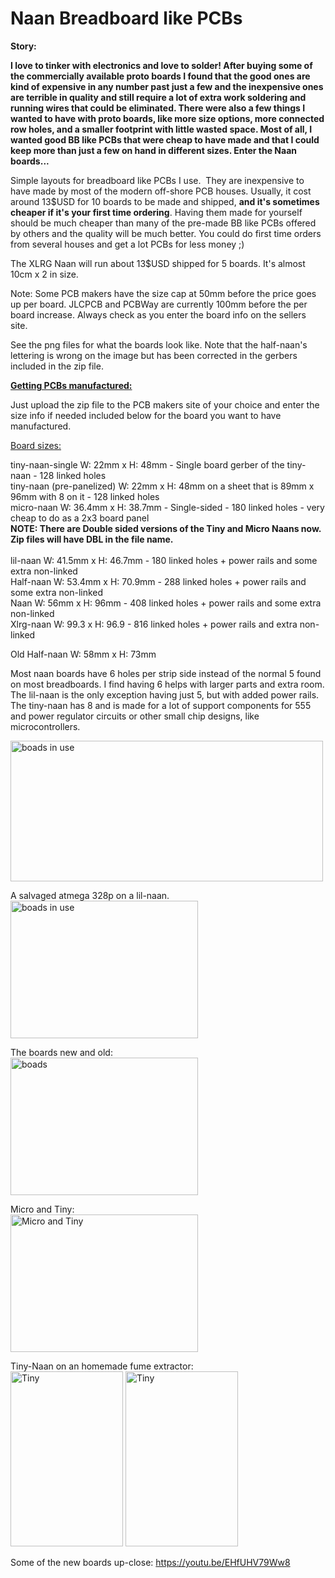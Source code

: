 # Naan Breadboard like PCBs
<b>Story:<br>

I love to tinker with electronics and love to solder!  After buying some of the commercially available proto boards I found that the good ones are kind of expensive in any number past just a few and the inexpensive ones are terrible in quality and still require a lot of extra work soldering and running wires that could be eliminated.  There were also a few things I wanted to have with proto boards, like more size options, more connected row holes, and a smaller footprint with little wasted space. Most of all, I wanted good BB like PCBs that were cheap to have made and that I could keep more than just a few on hand in different sizes.  Enter the Naan boards...</b><br>

Simple layouts for breadboard like PCBs I use.  They are inexpensive to have made by most of the modern off-shore PCB houses. 
Usually, it cost around 13$USD for 10 boards to be made and shipped, <b>and it's sometimes cheaper if it's your first time ordering</b>. Having them made for yourself should be much cheaper than many of the pre-made BB like PCBs offered by others and the quality will be much better. You could do first time orders from several houses and get a lot PCBs for less money ;)

The XLRG Naan will run about 13$USD shipped for 5 boards.  It's almost 10cm x 2 in size. 

Note: Some PCB makers have the size cap at 50mm before the price goes up per board. JLCPCB and PCBWay are currently 100mm before the per board increase. Always check as you enter the board info on the sellers site.

See the png files for what the boards look like. Note that the half-naan's lettering is wrong on the image but has been corrected in the gerbers included in the zip file.
<br>

<u><b>Getting PCBs manufactured:</b></u><br>

Just upload the zip file to the PCB makers site of your choice and enter the size info if needed included below for the board you want to have manufactured.

<u>Board sizes:</u>

tiny-naan-single  W: 22mm   x H: 48mm - Single board gerber of the tiny-naan - 128 linked holes<br>
tiny-naan (pre-panelized)  W: 22mm   x H: 48mm on a sheet that is 89mm x 96mm with 8 on it - 128 linked holes<br>
micro-naan W: 36.4mm x H: 38.7mm - Single-sided - 180 linked holes - very cheap to do as a 2x3 board panel<br>
<b>NOTE: There are Double sided versions of the Tiny and Micro Naans now.  Zip files will have DBL in the file name.</b><br><br>
lil-naan   W: 41.5mm x H: 46.7mm - 180 linked holes + power rails and some extra non-linked<br>
Half-naan  W: 53.4mm x H: 70.9mm - 288 linked holes + power rails and some extra non-linked<br>
Naan       W: 56mm   x H: 96mm   - 408 linked holes + power rails and some extra non-linked<br>
Xlrg-naan  W: 99.3   x H: 96.9   - 816 linked holes + power rails and extra non-linked<br>

Old Half-naan W: 58mm x H: 73mm <br>

Most naan boards have 6 holes per strip side instead of the normal 5 found on most breadboards. I find having 6 helps with larger parts and extra room. The lil-naan is the only exception having just 5, but with added power rails. The tiny-naan has 8 and is made for a lot of support components for 555 and power regulator circuits or other small chip designs, like microcontrollers.<br>

<img src="https://github.com/jscottb/pcbs/blob/master/naans-in-use.jpg" alt="boads in use" height="225" width="500">

A salvaged atmega 328p on a lil-naan. <br>
<img src="https://github.com/jscottb/pcbs/blob/master/lil-328p.jpg" alt="boads in use" height="220" width="300">

The boards new and old:<br>
<img src="https://github.com/jscottb/pcbs/blob/master/newboards.jpg" alt="boads" height="220" width="300">

Micro and Tiny:<br>
<img src="https://github.com/jscottb/pcbs/blob/master/micro_and_tiny.jpg" alt="Micro and Tiny" height="220" width="300">

Tiny-Naan on an homemade fume extractor:<br>
<img src="https://github.com/jscottb/pcbs/blob/master/tiny-naan_inu_1.jpg" alt="Tiny" height="280" width="180">
<img src="https://github.com/jscottb/pcbs/blob/master/tiny-naan_inu_2.jpg" alt="Tiny" height="280" width="180">

Some of the new boards up-close: 
https://youtu.be/EHfUHV79Ww8

